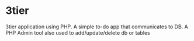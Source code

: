 # 3tier
3tier application using PHP. A simple to-do app that communicates to DB. A PHP Admin tool also used to add/update/delete db or tables
